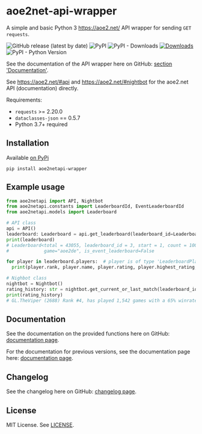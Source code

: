 # aoe2net-api-wrapper
 A simple and basic Python 3 https://aoe2.net/ API wrapper for sending `GET requests`.
 
 ![GitHub release (latest by date)](https://img.shields.io/github/v/release/sixp-naraka/aoe2net-api-wrapper?color=g&label=GitHub%20release) ![PyPI](https://img.shields.io/pypi/v/aoe2netapi-wrapper?label=pypi%20version) ![PyPI - Downloads](https://img.shields.io/pypi/dd/aoe2netapi-wrapper?label=pypi%20downloads) [![Downloads](https://pepy.tech/badge/aoe2netapi-wrapper)](https://pepy.tech/project/aoe2netapi-wrapper) ![PyPI - Python Version](https://img.shields.io/pypi/pyversions/aoe2netapi-wrapper)
 
 See the documentation of the API wrapper here on GitHub: [section 'Documentation'](https://github.com/sixP-NaraKa/aoe2net-api-wrapper#documentation).
 
 See https://aoe2.net/#api and https://aoe2.net/#nightbot for the aoe2.net API (documentation) directly.
 
 
 Requirements:
 
 - `requests` >= 2.20.0
 - `dataclasses-json` == 0.5.7
 - Python 3.7+ required
 
 Installation
 -
 Available [on PyPi](https://pypi.org/project/aoe2netapi-wrapper/)
 
 ```
 pip install aoe2netapi-wrapper
 ```
 
 Example usage
 -
 ```python
from aoe2netapi import API, Nightbot
from aoe2netapi.constants import LeaderboardId, EventLeaderboardId
from aoe2netapi.models import Leaderboard

# API class
api = API()
leaderboard: Leaderboard = api.get_leaderboard(leaderboard_id=LeaderboardId.AOE_TWO_RM, count=100)
print(leaderboard)
# Leaderboard<total = 43055, leaderboard_id = 3, start = 1, count = 100, players = [...],
#             game="aoe2de", is_event_leaderboard=False

for player in leaderboard.players:  # player is of type 'LeaderboardPlayer'
   print(player.rank, player.name, player.rating, player.highest_rating, ...)

# Nighbot class
nightbot = Nightbot()
rating_history: str = nightbot.get_current_or_last_match(leaderboard_id=LeaderboardId.AOE_TWO_RM, search="GL.TheViper")
print(rating_history)
# GL.TheViper (2688) Rank #4, has played 1,542 games with a 65% winrate, -1 streak, and 4 drops
 ```
 
 Documentation
 -
 See the documentation on the provided functions here on GitHub: [documentation page](https://github.com/sixP-NaraKa/aoe2net-api-wrapper/blob/main/docs/docs.md).
 
 For the documentation for previous versions, see the documentation page here: [documentation page](https://github.com/sixP-NaraKa/aoe2net-api-wrapper/blob/main/docs/).

 Changelog
 -
 See the changelog here on GitHub: [changelog page](https://github.com/sixP-NaraKa/aoe2net-api-wrapper/blob/main/docs/changelog.md).
 
 License
 -
 MIT License. See [LICENSE](https://github.com/sixP-NaraKa/aoe2net-api-wrapper/blob/main/LICENSE).

